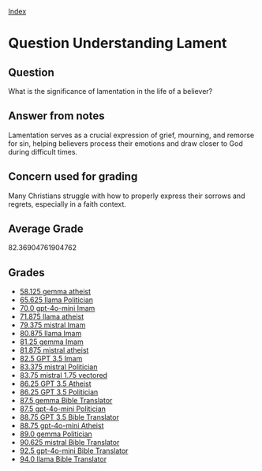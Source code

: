 
[Index](../../index.md)
# Question Understanding Lament
## Question
What is the significance of lamentation in the life of a believer?

## Answer from notes
Lamentation serves as a crucial expression of grief, mourning, and remorse for sin, helping believers process their emotions and draw closer to God during difficult times.

## Concern used for grading
Many Christians struggle with how to properly express their sorrows and regrets, especially in a faith context.

## Average Grade
82.36904761904762

## Grades
 * [58.125 gemma atheist](../answers/gemma_atheist/Understanding_Lament.md)
 * [65.625 llama Politician](../answers/llama_Politician/Understanding_Lament.md)
 * [70.0 gpt-4o-mini Imam](../answers/gpt-4o-mini_Imam/Understanding_Lament.md)
 * [71.875 llama atheist](../answers/llama_atheist/Understanding_Lament.md)
 * [79.375 mistral Imam](../answers/mistral_Imam/Understanding_Lament.md)
 * [80.875 llama Imam](../answers/llama_Imam/Understanding_Lament.md)
 * [81.25 gemma Imam](../answers/gemma_Imam/Understanding_Lament.md)
 * [81.875 mistral atheist](../answers/mistral_atheist/Understanding_Lament.md)
 * [82.5 GPT 3.5 Imam](../answers/GPT_3.5_Imam/Understanding_Lament.md)
 * [83.375 mistral Politician](../answers/mistral_Politician/Understanding_Lament.md)
 * [83.75 mistral 1.75 vectored](../answers/mistral_1.75_vectored/Understanding_Lament.md)
 * [86.25 GPT 3.5 Atheist](../answers/GPT_3.5_Atheist/Understanding_Lament.md)
 * [86.25 GPT 3.5 Politician](../answers/GPT_3.5_Politician/Understanding_Lament.md)
 * [87.5 gemma Bible Translator](../answers/gemma_Bible_Translator/Understanding_Lament.md)
 * [87.5 gpt-4o-mini Politician](../answers/gpt-4o-mini_Politician/Understanding_Lament.md)
 * [88.75 GPT 3.5 Bible Translator](../answers/GPT_3.5_Bible_Translator/Understanding_Lament.md)
 * [88.75 gpt-4o-mini Atheist](../answers/gpt-4o-mini_Atheist/Understanding_Lament.md)
 * [89.0 gemma Politician](../answers/gemma_Politician/Understanding_Lament.md)
 * [90.625 mistral Bible Translator](../answers/mistral_Bible_Translator/Understanding_Lament.md)
 * [92.5 gpt-4o-mini Bible Translator](../answers/gpt-4o-mini_Bible_Translator/Understanding_Lament.md)
 * [94.0 llama Bible Translator](../answers/llama_Bible_Translator/Understanding_Lament.md)
